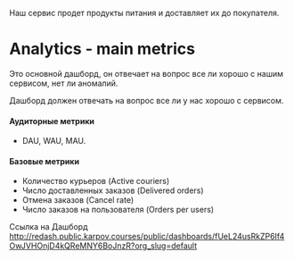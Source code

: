 Наш сервис продет продукты питания и доставляет их до покупателя. 

# Analytics - main metrics

Это основной дашборд, он отвечает на вопрос все ли хорошо с нашим сервисом, нет ли аномалий.

Дашборд должен отвечать на вопрос все ли у нас хорошо с сервисом.
#### Аудиторные метрики
- DAU, WAU, MAU.   
#### Базовые метрики
- Количество курьеров (Active couriers)
- Число доставленных заказов (Delivered orders)
- Отмена заказов (Cancel rate)
- Число заказов на пользователя (Orders per users)

Ссылка на Дашборд 
http://redash.public.karpov.courses/public/dashboards/fUeL24usRkZP6If4OwJVHOnjD4kQReMNY6BoJnzR?org_slug=default
